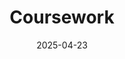 ---
title: "Coursework"
date: 2025-04-23
type: landing

design:
  spacing: "5rem"

sections:
  - block: resume-experience
    content:
      title: Relevant Coursework
      username: admin
    design:
      date_format: "January 2006"
      is_education_first: true
---